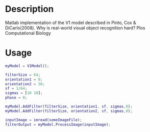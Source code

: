 # Description
Matlab implementation of the V1 model described in Pinto, Cox & DiCarlo(2008). Why is real-world visual object recognition hard? Plos Computational Biology

# Usage
```matlab
myModel = V1Model();

filterSize = 64;
orientation1 = 0;
orientation2 = 30;
sf = 1/64;
sigmas = [10 10];
phase = 0;

myModel.AddFilter(filterSize, orientation1, sf, sigmas,0);
myModel.AddFilter(filterSize, orientation2, sf, sigmas,0);

inputImage = imread(someImageFile);
filterOutput = myModel.ProcessImage(inputImage);
```
